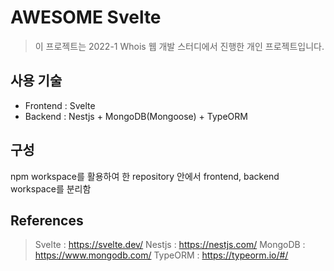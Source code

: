 # AWESOME Svelte

> 이 프로젝트는 2022-1 Whois 웹 개발 스터디에서 진행한 개인 프로젝트입니다.

## 사용 기술

- Frontend : Svelte
- Backend : Nestjs + MongoDB(Mongoose) + TypeORM

## 구성

npm workspace를 활용하여 한 repository 안에서 frontend, backend workspace를 분리함

## References

> Svelte : https://svelte.dev/
> Nestjs : https://nestjs.com/
> MongoDB : https://www.mongodb.com/
> TypeORM : https://typeorm.io/#/